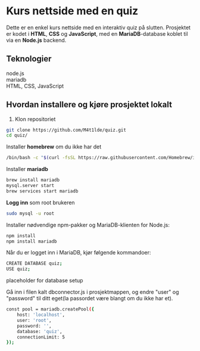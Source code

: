 # Kurs nettside med en quiz


Dette er en enkel kurs nettside med en interaktiv quiz på slutten. Prosjektet er kodet i **HTML**, **CSS** og **JavaScript**, med en **MariaDB**-database koblet til via en **Node.js** backend.

## Teknologier
node.js\
mariadb\
HTML, CSS, JavaScript

## Hvordan installere og kjøre prosjektet lokalt

1. Klon repositoriet
```bash
git clone https://github.com/M4t1lde/quiz.git
cd quiz/
```

Installer **homebrew** om du ikke har det
```bash
/bin/bash -c "$(curl -fsSL https://raw.githubusercontent.com/Homebrew/install/HEAD/install.sh)"
```
Installer **mariadb**
```bash
brew install mariadb
mysql.server start
brew services start mariadb
```
**Logg inn** som root brukeren
```bash
sudo mysql -u root
```
Installer nødvendige npm-pakker og MariaDB-klienten for Node.js:
```bash
npm install
npm install mariadb
```
Når du er logget inn i MariaDB, kjør følgende kommandoer:
```bash
CREATE DATABASE quiz;
USE quiz;
```
placeholder for database setup

Gå inn i filen kalt dbconnector.js i prosjektmappen, og endre "user" og "password" til ditt eget(la passordet være blangt om du ikke har et).


```bash
const pool = mariadb.createPool({
    host: 'localhost',
    user: 'root',
    password: '',
    database: 'quiz',
    connectionLimit: 5
});
```